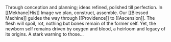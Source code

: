Through conception and planning; ideas refined, polished till perfection.
In [[Mekhane|His]] Image we plan, construct, assemble. 
Our [[Blessed Machine]] guides the way through [[Providence]] to [[Ascension]]. 
The flesh will spoil, rot, nothing but bones remain of the former self. 
	Yet, the newborn self remains driven by oxygen and blood, a heirloom and legacy of its origins. A stark warning to those... 
